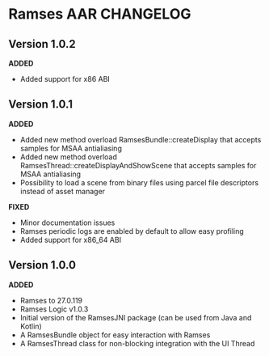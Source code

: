 # Ramses AAR CHANGELOG

## Version 1.0.2

**ADDED**

* Added support for x86 ABI

## Version 1.0.1

**ADDED**

* Added new method overload RamsesBundle::createDisplay that accepts samples for MSAA antialiasing
* Added new method overload RamsesThread::createDisplayAndShowScene that accepts samples for MSAA antialiasing
* Possibility to load a scene from binary files using parcel file descriptors instead of asset manager

**FIXED**

* Minor documentation issues
* Ramses periodic logs are enabled by default to allow easy profiling
* Added support for x86_64 ABI

## Version 1.0.0

**ADDED**

* Ramses to 27.0.119
* Ramses Logic v1.0.3
* Initial version of the RamsesJNI package (can be used from Java and Kotlin)
* A RamsesBundle object for easy interaction with Ramses
* A RamsesThread class for non-blocking integration with the UI Thread
